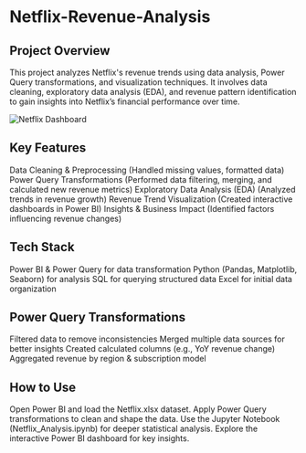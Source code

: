 # Netflix-Revenue-Analysis

## Project Overview
This project analyzes Netflix's revenue trends using data analysis, Power Query transformations, and visualization techniques. It involves data cleaning, exploratory data analysis (EDA), and revenue pattern identification to gain insights into Netflix’s financial performance over time.

![Netflix Dashboard](https://github.com/user-attachments/assets/921a95ec-5233-4e1a-b648-5605a516bec1)


## Key Features
Data Cleaning & Preprocessing (Handled missing values, formatted data)
Power Query Transformations (Performed data filtering, merging, and calculated new revenue metrics)
Exploratory Data Analysis (EDA) (Analyzed trends in revenue growth)
Revenue Trend Visualization (Created interactive dashboards in Power BI)
Insights & Business Impact (Identified factors influencing revenue changes)

## Tech Stack
Power BI & Power Query for data transformation
Python (Pandas, Matplotlib, Seaborn) for analysis
SQL for querying structured data
Excel for initial data organization

## Power Query Transformations
Filtered data to remove inconsistencies
Merged multiple data sources for better insights
Created calculated columns (e.g., YoY revenue change)
Aggregated revenue by region & subscription model

## How to Use
Open Power BI and load the Netflix.xlsx dataset.
Apply Power Query transformations to clean and shape the data.
Use the Jupyter Notebook (Netflix_Analysis.ipynb) for deeper statistical analysis.
Explore the interactive Power BI dashboard for key insights.
